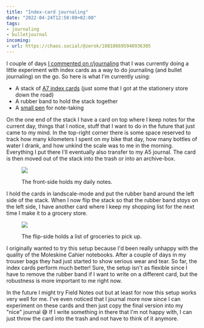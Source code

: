 ```yaml
---
title: "Index-card journaling"
date: "2022-04-24T12:50:00+02:00"
tags:
- journaling
- bulletjournal
incoming:
- url: https://chaos.social/@zerok/108186695940936305
---
```


I couple of days [I commented on r/journaling][c] that I was currently doing a little experiment with index cards as a way to do journaling (and bullet journaling) on the go. So here is what I'm currently using:

- A stack of [A7 index cards][hc] (just some that I got at the stationery store down the road)
- A rubber band to hold the stack together
- A [small pen][lp] for note-taking

On the one end of the stack I have a card on top where I keep notes for the current day, things that I notice, stuff that I want to do in the future that just came to my mind. In the top-right corner there is some space reserved to track how many kilometers I spent on my bike that day, how many bottles of water I drank, and how unkind the scale was to me in the morning. Everything I put there I'll eventually also transfer to my A5 journal. The card is then moved out of the stack into the trash or into an archive-box.

<figure>
<img src="/media/2022/indexcard-journaling-front.jpg" />
<figcaption>
<p>The front-side holds my daily notes.</p>
</figcaption>
</figure>

I hold the cards in landscale-mode and put the rubber band around the left side of the stack. When I now flip the stack so that the rubber band *stays* on the left side, I have another card where I keep my shopping list for the next time I make it to a grocery store.

<figure>
<img src="/media/2022/indexcard-journaling-back.jpg" />
<figcaption>
<p>The flip-side holds a list of groceries to pick up.</p>
</figcaption>
</figure>

I originally wanted to try this setup because I'd been really unhappy with the quality of the Moleskine Cahier notebooks. After a couple of days in my trouser bags they had just started to show serious wear and tear. So far, the index cards perform much better! Sure, the setup isn't as flexible since I have to remove the rubber band if I want to write on a different card, but the robustness is more important to me right now.

In the future I might try Field Notes out but at least for now this setup works very well for me. I've even noticed that I journal more now since I can experiment on these cards and then just copy the final version into my "nice" journal 😅 If I write something in there that I'm not happy with, I can just throw the card into the trash and not have to think of it anymore.

[c]: https://www.reddit.com/r/Journaling/comments/u807pg/comment/i5ij50b/?utm_source=reddit&utm_medium=web2x&context=3
[lp]: https://shop.lamy.com/de_de/kugelschreiber-lamy-pico.html#refill_color_ballpoint_pen=7402&model_color_material=6989
[hc]: https://www.herlitz.de/herlitzhp/Pulsar/de.Herlitz.showProduct..c.348.p.25318./herlitz-karteikarten-a7-liniert-gelb-100-st%C3%BCck
